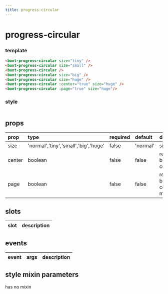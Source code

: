 ```yaml
---
title: progress-circular
---
```

# progress-circular

<bunt-progress-circular style="--progress-size: tiny" />
<bunt-progress-circular style="--progress-size: small" />
<bunt-progress-circular />
<bunt-progress-circular style="--progress-size: big" />
<bunt-progress-circular style="--progress-size: huge" />
<bunt-progress-circular style="--progress-size: huge; --progress-layout: center" />
<bunt-progress-circular style="--progress-size: huge; --progress-layout: page" />

### template
```html
<bunt-progress-circular size="tiny" />
<bunt-progress-circular size="small" />
<bunt-progress-circular />
<bunt-progress-circular size="big" />
<bunt-progress-circular size="huge" />
<bunt-progress-circular :center="true" size="huge" />
<bunt-progress-circular :page="true" size="huge"/>
```

### style
```
```

## props
| prop | type | required | default | description |
|:-----|:-----|:---------|:--------|:------------|
| size | 'normal','tiny','small','big','huge' | false | 'normal' | size |
| center | boolean | false | false | render as block and center |
| page | boolean | false | false | render as block and center with margin |

## slots

| slot | description |
|:-----|:------------|

## events

| event | args | description |
|:------|:-----|:------------|

## style mixin parameters
has no mixin
